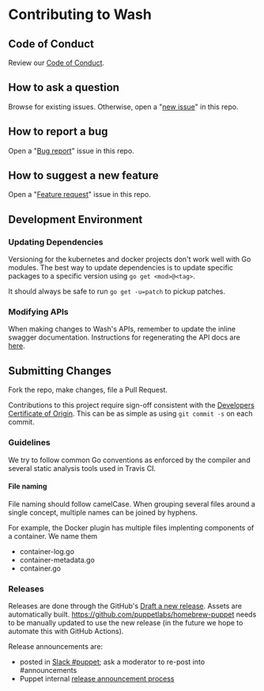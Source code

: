 # Contributing to Wash

## Code of Conduct

Review our [Code of Conduct](./CODE_OF_CONDUCT.md).

## How to ask a question

Browse for existing issues. Otherwise, open a "[new issue](https://github.com/puppetlabs/wash/issues/new)" in this repo.

## How to report a bug

Open a "[Bug report](https://github.com/puppetlabs/wash/issues/new?template=bug_report.md)" issue in this repo.

## How to suggest a new feature

Open a "[Feature request](https://github.com/puppetlabs/wash/issues/new?template=feature_request.md)" issue in this repo.

## Development Environment

### Updating Dependencies

Versioning for the kubernetes and docker projects don't work well with Go modules. The best way to update dependencies is to update specific packages to a specific version using `go get <mod>@<tag>`.

It should always be safe to run `go get -u=patch` to pickup patches.

### Modifying APIs

When making changes to Wash's APIs, remember to update the inline swagger documentation. Instructions for regenerating the API docs are [here](./website/README.md#regenerate-swagger-docs).

## Submitting Changes
Fork the repo, make changes, file a Pull Request.

Contributions to this project require sign-off consistent with the [Developers Certificate of Origin](https://developercertificate.org). This can be as simple as using `git commit -s` on each commit.

### Guidelines

We try to follow common Go conventions as enforced by the compiler and several static analysis tools used in Travis CI.

#### File naming

File naming should follow camelCase. When grouping several files around a single concept, multiple names can be joined by hyphens.

For example, the Docker plugin has multiple files implenting components of a container. We name them
- container-log.go
- container-metadata.go
- container.go

### Releases

Releases are done through the GitHub's [Draft a new release](https://github.com/puppetlabs/wash/releases/new). Assets are automatically built. https://github.com/puppetlabs/homebrew-puppet needs to be manually updated to use the new release (in the future we hope to automate this with GitHub Actions).

Release announcements are:
- posted in [Slack #puppet](https://puppetcommunity.slack.com/app_redirect?channel=puppet); ask a moderator to re-post into #announcements
- Puppet internal [release announcement process](https://confluence.puppetlabs.com/display/PM/Sending+Product+Release+Announcements)

